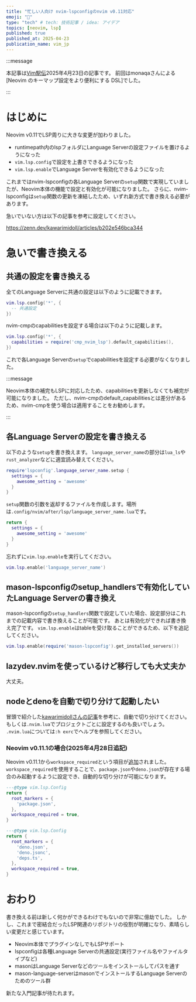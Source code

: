 ```yaml
---
title: "忙しい人向け nvim-lspconfigのnvim v0.11対応"
emoji: "🚗"
type: "tech" # tech: 技術記事 / idea: アイデア
topics: [neovim, lsp]
published: true
published_at: 2025-04-23
publication_name: vim_jp
---
```


:::message

本記事は[Vim駅伝](https://vim-jp.org/ekiden/)2025年4月23日の記事です。
前回はmonaqaさんによる[Neovim のキーマップ設定をより便利にする DSL]でした。

:::

# はじめに

Neovim v0.11でLSP周りに大きな変更が加わりました。

- runtimepath内のlspフォルダにLanguage Serverの設定ファイルを置けるようになった
- `vim.lsp.config`で設定を上書きできるようになった
- `vim.lsp.enable`でLanguage Serverを有効化できるようになった

これまではnvim-lspconfigの各Language Serverの`setup`関数で実現していましたが、Neovim本体の機能で設定と有効化が可能になりました。
さらに、nvim-lspconfigは`setup`関数の更新を凍結したため、いずれ新方式で書き換える必要があります。

急いでいない方は以下の記事を参考に設定してください。

https://zenn.dev/kawarimidoll/articles/b202e546bca344

# 急いで書き換える

## 共通の設定を書き換える

全てのLanguage Serverに共通の設定は以下のように記載できます。

```lua
vim.lsp.config('*', {
  -- 共通設定
})
```

nvim-cmpのcapabilitiesを設定する場合は以下のように記載します。

```lua
vim.lsp.config('*', {
  capabilities = require('cmp_nvim_lsp').default_capabilities(),
})
```

これで各Language Serverの`setup`でcapabilitiesを設定する必要がなくなりました。

:::message

Neovim本体の補完もLSPに対応したため、capabilitiesを更新しなくても補完が可能になりました。
ただし、nvim-cmpのdefault_capabilitiesとは差分があるため、nvim-cmpを使う場合は適用することをお勧めします。

:::

## 各Language Serverの設定を書き換える

以下のような`setup`を書き換えます。
`language_server_name`の部分は`lua_ls`や`rust_analyzer`などに適宜読み替えてください。

```lua:init.lua
require'lspconfig'.language_server_name.setup {
  settings = {
    awesome_setting = 'awesome'
  }
}
```

`setup`関数の引数を返却するファイルを作成します。場所は`.config/nvim/after/lsp/language_server_name.lua`です。

```lua:.config/nvim/after/lsp/language_server_name.lua
return {
  settings = {
    awesome_setting = 'awesome'
  }
}
```

忘れずに`vim.lsp.enable`を実行してください。

```lua:init.lua
vim.lsp.enable('language_server_name')
```

## mason-lspconfigのsetup_handlersで有効化していたLanguage Serverの書き換え

mason-lspconfigの`setup_handlers`関数で設定していた場合、設定部分はこれまでの記載内容で書き換えることが可能です。
あとは有効化ができれば書き換え完了です。
`vim.lsp.enable`はtableを受け取ることができるため、以下を追記してください。

```lua:init.lua
vim.lsp.enable(require('mason-lspconfig').get_installed_servers())
```

## lazydev.nvimを使っているけど移行しても大丈夫か

大丈夫。

## nodeとdenoを自動で切り分けて起動したい

冒頭で紹介した[kawarimidollさんの記事](https://zenn.dev/kawarimidoll/articles/b202e546bca344)を参考に、自動で切り分けてください。
もしくは`.nvim.lua`でプロジェクトごとに設定するのも良いでしょう。
`.nvim.lua`については`:h exrc`でヘルプを参照してください。

### Neovim v0.11.1の場合(2025年4月28日追記)

Neovim v0.11.1から`workspace_required`という項目が[追加](https://github.com/neovim/neovim/pull/33608)されました。
`workspace_required`を使用することで、`package.json`や`deno.json`が存在する場合のみ起動するように設定でき、自動的な切り分けが可能になります。

```lua:.config/nvim/after/lsp/ts_ls.lua
---@type vim.lsp.Config
return {
  root_markers = {
    'package.json',
  },
  workspace_required = true,
}
```

```lua:.config/nvim/after/lsp/deno.lua
---@type vim.lsp.Config
return {
  root_markers = {
    'deno.json',
    'deno.jsonc',
    'deps.ts',
  },
  workspace_required = true,
}
```

# おわり

書き換える前は新しく何かができるわけでもないので非常に億劫でした。
しかし、これまで密結合だったLSP関連のリポジトリの役割が明確になり、素晴らしい変更だと感じています。

- Neovim本体でプラグインなしでもLSPサポート
- lspconfigは各種Language Serverの共通設定(実行ファイル名やファイルタイプなど)
- masonはLanguage Serverなどのツールをインストールしてパスを通す
- mason-language-serverはmasonでインストールするLanguage Serverのためのツール群

新たな入門記事が待たれます。
